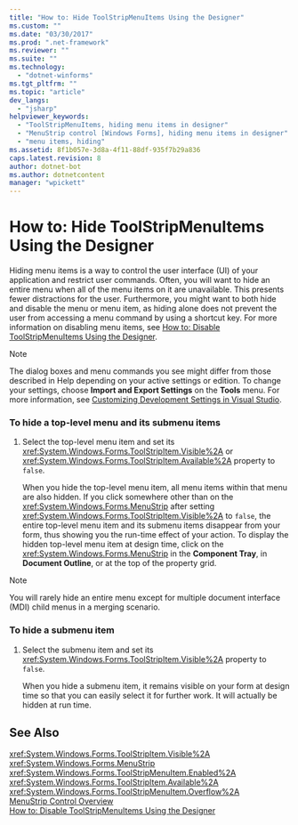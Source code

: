 ```yaml
---
title: "How to: Hide ToolStripMenuItems Using the Designer"
ms.custom: ""
ms.date: "03/30/2017"
ms.prod: ".net-framework"
ms.reviewer: ""
ms.suite: ""
ms.technology: 
  - "dotnet-winforms"
ms.tgt_pltfrm: ""
ms.topic: "article"
dev_langs: 
  - "jsharp"
helpviewer_keywords: 
  - "ToolStripMenuItems, hiding menu items in designer"
  - "MenuStrip control [Windows Forms], hiding menu items in designer"
  - "menu items, hiding"
ms.assetid: 8f1b057e-3d8a-4f11-88df-935f7b29a836
caps.latest.revision: 8
author: dotnet-bot
ms.author: dotnetcontent
manager: "wpickett"
---
```

# How to: Hide ToolStripMenuItems Using the Designer
Hiding menu items is a way to control the user interface (UI) of your application and restrict user commands. Often, you will want to hide an entire menu when all of the menu items on it are unavailable. This presents fewer distractions for the user. Furthermore, you might want to both hide and disable the menu or menu item, as hiding alone does not prevent the user from accessing a menu command by using a shortcut key. For more information on disabling menu items, see [How to: Disable ToolStripMenuItems Using the Designer](../../../../docs/framework/winforms/controls/how-to-disable-toolstripmenuitems-using-the-designer.md).  
  
> [!NOTE]
>  The dialog boxes and menu commands you see might differ from those described in Help depending on your active settings or edition. To change your settings, choose **Import and Export Settings** on the **Tools** menu. For more information, see [Customizing Development Settings in Visual Studio](http://msdn.microsoft.com/en-us/22c4debb-4e31-47a8-8f19-16f328d7dcd3).  
  
### To hide a top-level menu and its submenu items  
  
1.  Select the top-level menu item and set its <xref:System.Windows.Forms.ToolStripItem.Visible%2A> or <xref:System.Windows.Forms.ToolStripItem.Available%2A> property to `false`.  
  
     When you hide the top-level menu item, all menu items within that menu are also hidden. If you click somewhere other than on the <xref:System.Windows.Forms.MenuStrip> after setting <xref:System.Windows.Forms.ToolStripItem.Visible%2A> to `false`, the entire top-level menu item and its submenu items disappear from your form, thus showing you the run-time effect of your action. To display the hidden top-level menu item at design time, click on the <xref:System.Windows.Forms.MenuStrip> in the **Component Tray**, in **Document Outline**, or at the top of the property grid.  
  
> [!NOTE]
>  You will rarely hide an entire menu except for multiple document interface (MDI) child menus in a merging scenario.  
  
### To hide a submenu item  
  
1.  Select the submenu item and set its <xref:System.Windows.Forms.ToolStripItem.Visible%2A> property to `false`.  
  
     When you hide a submenu item, it remains visible on your form at design time so that you can easily select it for further work. It will actually be hidden at run time.  
  
## See Also  
 <xref:System.Windows.Forms.ToolStripItem.Visible%2A>   
 <xref:System.Windows.Forms.MenuStrip>   
 <xref:System.Windows.Forms.ToolStripMenuItem.Enabled%2A>   
 <xref:System.Windows.Forms.ToolStripItem.Available%2A>   
 <xref:System.Windows.Forms.ToolStripMenuItem.Overflow%2A>   
 [MenuStrip Control Overview](../../../../docs/framework/winforms/controls/menustrip-control-overview-windows-forms.md)   
 [How to: Disable ToolStripMenuItems Using the Designer](../../../../docs/framework/winforms/controls/how-to-disable-toolstripmenuitems-using-the-designer.md)
